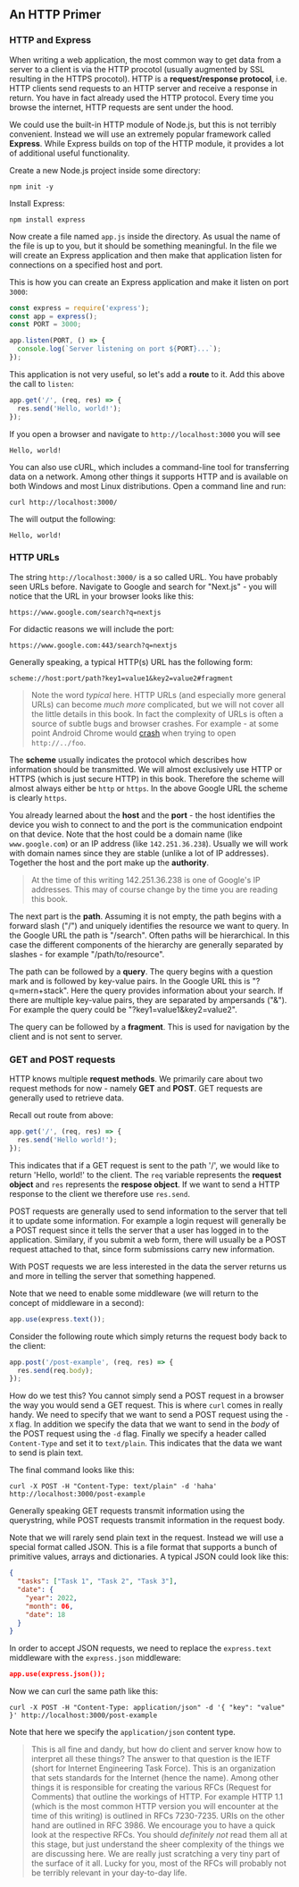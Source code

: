 ## An HTTP Primer

### HTTP and Express

When writing a web application, the most common way to get data from a server to a client is via the HTTP procotol (usually augmented by SSL resulting in the HTTPS procotol).
HTTP is a **request/response protocol**, i.e. HTTP clients send requests to an HTTP server and receive a response in return.
You have in fact already used the HTTP protocol.
Every time you browse the internet, HTTP requests are sent under the hood.

We could use the built-in HTTP module of Node.js, but this is not terribly convenient.
Instead we will use an extremely popular framework called **Express**.
While Express builds on top of the HTTP module, it provides a lot of additional useful functionality.

Create a new Node.js project inside some directory:

```shell
npm init -y
```

Install Express:

```shell
npm install express
```

Now create a file named `app.js` inside the directory.
As usual the name of the file is up to you, but it should be something meaningful.
In the file we will create an Express application and then make that application listen for connections on a specified host and port.

This is how you can create an Express application and make it listen on port `3000`:

```javascript
const express = require('express');
const app = express();
const PORT = 3000;

app.listen(PORT, () => {
  console.log(`Server listening on port ${PORT}...`);
});
```

This application is not very useful, so let's add a **route** to it.
Add this above the call to `listen`:

```javascript
app.get('/', (req, res) => {
  res.send('Hello, world!');
});
```

If you open a browser and navigate to `http://localhost:3000` you will see

```
Hello, world!
```

You can also use cURL, which includes a command-line tool for transferring data on a network.
Among other things it supports HTTP and is available on both Windows and most Linux distributions.
Open a command line and run:

```shell
curl http://localhost:3000/
```

The will output the following:

```
Hello, world!
```

### HTTP URLs

The string `http://localhost:3000/` is a so called URL.
You have probably seen URLs before.
Navigate to Google and search for "Next.js" - you will notice that the URL in your browser looks like this:

```
https://www.google.com/search?q=nextjs
```

For didactic reasons we will include the port:

```
https://www.google.com:443/search?q=nextjs
```

Generally speaking, a typical HTTP(s) URL has the following form:

```
scheme://host:port/path?key1=value1&key2=value2#fragment
```

> Note the word _typical_ here.
> HTTP URLs (and especially more general URLs) can become _much more_ complicated, but we will not cover all the little details in this book.
> In fact the complexity of URLs is often a source of subtle bugs and browser crashes.
> For example - at some point Android Chrome would [crash](https://news.ycombinator.com/item?id=28639708) when trying to open `http://../foo`.

The **scheme** usually indicates the protocol which describes how information should be transmitted.
We will almost exclusively use HTTP or HTTPS (which is just secure HTTP) in this book.
Therefore the scheme will almost always either be `http` or `https`.
In the above Google URL the scheme is clearly `https`.

You already learned about the **host** and the **port** - the host identifies the device you wish to connect to and the port is the communication endpoint on that device.
Note that the host could be a domain name (like `www.google.com`) or an IP address (like `142.251.36.238`).
Usually we will work with domain names since they are stable (unlike a lot of IP addresses).
Together the host and the port make up the **authority**.

> At the time of this writing 142.251.36.238 is one of Google's IP addresses.
> This may of course change by the time you are reading this book.

The next part is the **path**.
Assuming it is not empty, the path begins with a forward slash ("/") and uniquely identifies the resource we want to query.
In the Google URL the path is "/search".
Often paths will be hierarchical.
In this case the different components of the hierarchy are generally separated by slashes - for example "/path/to/resource".

The path can be followed by a **query**.
The query begins with a question mark and is followed by key-value pairs.
In the Google URL this is "?q=mern+stack".
Here the query provides information about your search.
If there are multiple key-value pairs, they are separated by ampersands ("&").
For example the query could be "?key1=value1&key2=value2".

The query can be followed by a **fragment**.
This is used for navigation by the client and is not sent to server.

### GET and POST requests

HTTP knows multiple **request methods**.
We primarily care about two request methods for now - namely **GET** and **POST**.
GET requests are generally used to retrieve data.

Recall out route from above:

```javascript
app.get('/', (req, res) => {
  res.send('Hello world!');
});
```

This indicates that if a GET request is sent to the path '/', we would like to return 'Hello, world!' to the client.
The `req` variable represents the **request object** and `res` represents the **respose object**.
If we want to send a HTTP response to the client we therefore use `res.send`.

POST requests are generally used to send information to the server that tell it to update some information.
For example a login request will generally be a POST request since it tells the server that a user has logged in to the application.
Similary, if you submit a web form, there will usually be a POST request attached to that, since form submissions carry new information.

With POST requests we are less interested in the data the server returns us and more in telling the server that something happened.

Note that we need to enable some middleware (we will return to the concept of middleware in a second):

```javascript
app.use(express.text());
```

Consider the following route which simply returns the request body back to the client:

```javascript
app.post('/post-example', (req, res) => {
  res.send(req.body);
});
```

How do we test this?
You cannot simply send a POST request in a browser the way you would send a GET request.
This is where `curl` comes in really handy.
We need to specify that we want to send a POST request using the `-X` flag.
In addition we specify the data that we want to send in the _body_ of the POST request using the `-d` flag.
Finally we specify a header called `Content-Type` and set it to `text/plain`.
This indicates that the data we want to send is plain text.

The final command looks like this:

```
curl -X POST -H "Content-Type: text/plain" -d 'haha' http://localhost:3000/post-example
```

Generally speaking GET requests transmit information using the querystring, while POST requests transmit information in the request body.

Note that we will rarely send plain text in the request.
Instead we will use a special format called JSON.
This is a file format that supports a bunch of primitive values, arrays and dictionaries.
A typical JSON could look like this:

```json
{
  "tasks": ["Task 1", "Task 2", "Task 3"],
  "date": {
    "year": 2022,
    "month": 06,
    "date": 18
  }
}
```

In order to accept JSON requests, we need to replace the `express.text` middleware with the `express.json` middleware:

```json
app.use(express.json());
```

Now we can curl the same path like this:

```
curl -X POST -H "Content-Type: application/json" -d '{ "key": "value" }' http://localhost:3000/post-example
```

Note that here we specify the `application/json` content type.

> This is all fine and dandy, but how do client and server know how to interpret all these things?
> The answer to that question is the IETF (short for Internet Engineering Task Force).
> This is an organization that sets standards for the Internet (hence the name).
> Among other things it is responsible for creating the various RFCs (Request for Comments) that outline the workings of HTTP.
> For example HTTP 1.1 (which is the most common HTTP version you will encounter at the time of this writing) is outlined in RFCs 7230-7235.
> URIs on the other hand are outlined in RFC 3986.
> We encourage you to have a quick look at the respective RFCs.
> You should _definitely not_ read them all at this stage, but just understand the sheer complexity of the things we are discussing here.
> We are really just scratching a very tiny part of the surface of it all.
> Lucky for you, most of the RFCs will probably not be terribly relevant in your day-to-day life.
